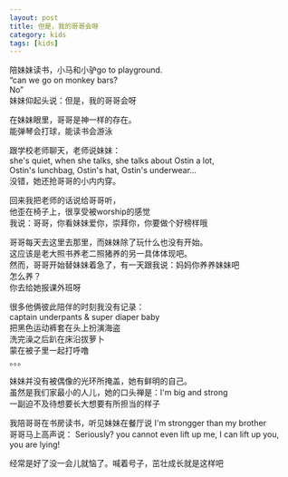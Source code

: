 ```yaml
---
layout: post
title: 但是，我的哥哥会呀
category: kids
tags: [kids]
---
```


陪妹妹读书，小马和小驴go to playground.   
“can we go on monkey bars?   
No”    
妹妹仰起头说：但是，我的哥哥会呀  
  
在妹妹眼里，哥哥是神一样的存在。  
能弹琴会打球，能读书会游泳  
  
跟学校老师聊天，老师说妹妹：   
she's quiet, when she talks, she talks about Ostin a lot,   
Ostin's lunchbag, Ostin's hat, Ostin's underwear...  
没错，她还抢哥哥的小内内穿。  
  
回来我把老师的话说给哥哥听，  
他歪在椅子上，很享受被worship的感觉  
我说：哥哥，你看妹妹爱你，崇拜你，你要做个好榜样哦   

哥哥每天去这里去那里，而妹妹除了玩什么也没有开始。     
这应该是老大照书养老二照猪养的另一具体体现吧。    
然而，哥哥开始替妹妹着急了，有一天跟我说：妈妈你养养妹妹吧     
怎么养？    
你去给她报课外班呀    
  
很多他俩彼此陪伴的时刻我没有记录：   
captain underpants & super diaper baby     
把黑色运动裤套在头上扮演海盗       
洗完澡之后趴在床沿拔萝卜      
蒙在被子里一起打呼噜     
。。。    
  
妹妹并没有被偶像的光环所掩盖，她有鲜明的自己。       
虽然是我们家最小的人儿，她的口头禅是：I'm big and strong        
一副迫不及待想要长大想要有所担当的样子      
    
我陪哥哥在书房读书，听见妹妹在餐厅说 I'm strongger than my brother       
哥哥马上高声说： Seriously? you cannot even lift up me, I can lift up you, you are lying!      
  
经常是好了没一会儿就恼了。喊着号子，茁壮成长就是这样吧  







